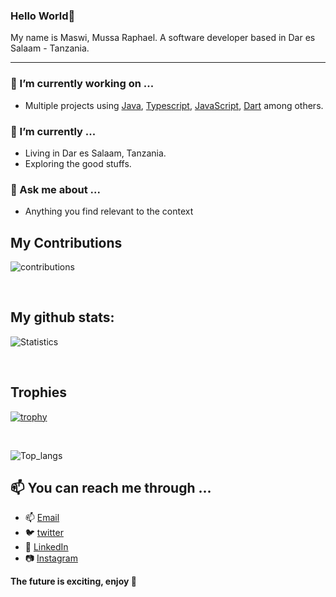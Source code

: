 ### Hello World👋

My name is Maswi, Mussa Raphael. A software developer based in Dar es Salaam - Tanzania.

<hr>
 
### 🔭 I’m currently working on ...
- Multiple projects using [Java](https://www.java.com), [Typescript](https://www.typescriptlang.org/), [JavaScript](https://www.javascript.com/), [Dart](https://dart.dev/) among others.

### 🌱 I’m currently ...

- Living in Dar es Salaam, Tanzania.
- Exploring the good stuffs.

### 💬 Ask me about ...

- Anything you find relevant to the context

## My Contributions

![contributions](https://github.com/mrblack360/mrblack360/blob/output/github-contribution-grid-snake.gif)

<br>

## My github stats:

![Statistics](https://github-readme-stats.vercel.app/api?username=mrblack360&show_icons=true&theme=blueberry&count_private=true&hide_rank=false)

<br>

## Trophies

[![trophy](https://github-profile-trophy.vercel.app/?username=mrblack360)](https://github.com/ryo-ma/github-profile-trophy)

<br>

![Top_langs](https://github-readme-stats.vercel.app/api/top-langs/?username=mrblack360&langs_count=6&theme=blueberry)

## 📫 You can reach me through ...

- 📫 [Email](mailto:maswimrtz@gmail.com)
- 🐦 [twitter](https://twitter.com/maswimrt)
- 👔 [LinkedIn](https://www.linkedin.com/in/maswi-mussa-raphael-047a26b4/)
- 📷 [Instagram](https://www.instagram.com/maswimr/)

**The future is exciting, enjoy 🎉**
